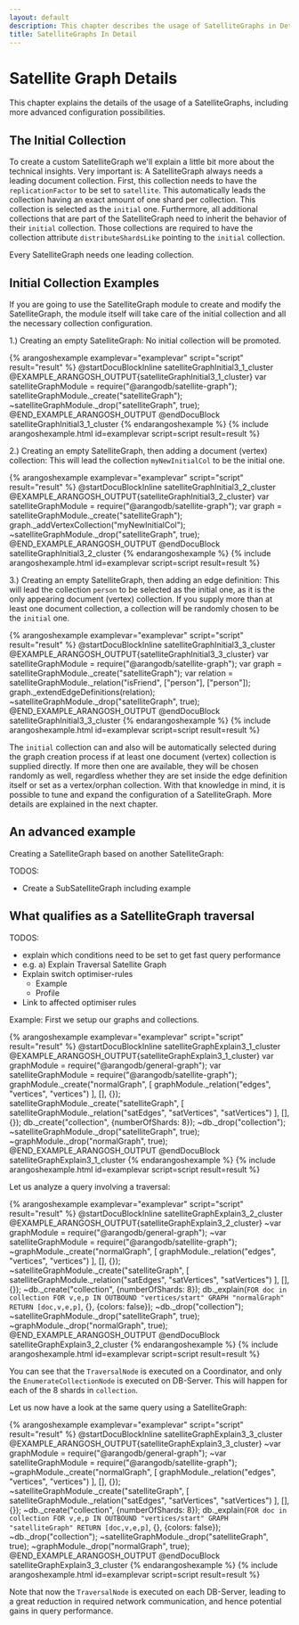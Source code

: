 ```yaml
---
layout: default
description: This chapter describes the usage of SatelliteGraphs in Detail
title: SatelliteGraphs In Detail
---
```

Satellite Graph Details
======================

This chapter explains the details of the usage of a SatelliteGraphs, 
including more advanced configuration possibilities.

The Initial Collection
--------------

To create a custom SatelliteGraph we'll explain a little bit more about
the technical insights. Very important is: A SatelliteGraph always needs
a leading document collection. First, this collection needs to have the
`replicationFactor` to be set to `satellite`. This automatically leads
the collection having an exact amount of one shard per collection. This
collection is selected as the `initial` one. Furthermore, all additional
collections that are part of the SatelliteGraph need to inherit the
behavior of their `initial` collection. Those collections are required to
have the collection attribute `distributeShardsLike` pointing to the
`initial` collection.

Every SatelliteGraph needs one leading collection. 

Initial Collection Examples
-------------- 

If you are going to use the SatelliteGraph module to create and modify the
SatelliteGraph, the module itself will take care of the initial collection
and all the necessary collection configuration. 

1.) Creating an empty SatelliteGraph: No initial collection will be promoted.

{% arangoshexample examplevar="examplevar" script="script" result="result" %}
    @startDocuBlockInline satelliteGraphInitial3_1_cluster
    @EXAMPLE_ARANGOSH_OUTPUT{satelliteGraphInitial3_1_cluster}
    var satelliteGraphModule = require("@arangodb/satellite-graph");
    satelliteGraphModule._create("satelliteGraph");
    ~satelliteGraphModule._drop("satelliteGraph", true);
    @END_EXAMPLE_ARANGOSH_OUTPUT
    @endDocuBlock satelliteGraphInitial3_1_cluster
{% endarangoshexample %}
{% include arangoshexample.html id=examplevar script=script result=result %}

2.) Creating an empty SatelliteGraph, then adding a document (vertex) collection:
This will lead the collection `myNewInitialCol` to be the initial one. 

{% arangoshexample examplevar="examplevar" script="script" result="result" %}
    @startDocuBlockInline satelliteGraphInitial3_2_cluster
    @EXAMPLE_ARANGOSH_OUTPUT{satelliteGraphInitial3_2_cluster}
    var satelliteGraphModule = require("@arangodb/satellite-graph");
    var graph = satelliteGraphModule._create("satelliteGraph");
    graph._addVertexCollection("myNewInitialCol");
    ~satelliteGraphModule._drop("satelliteGraph", true);
    @END_EXAMPLE_ARANGOSH_OUTPUT
    @endDocuBlock satelliteGraphInitial3_2_cluster
{% endarangoshexample %}
{% include arangoshexample.html id=examplevar script=script result=result %}

3.) Creating an empty SatelliteGraph, then adding an edge definition: This will
lead the collection `person` to be selected as the initial one, as it is the only
appearing document (vertex) collection. If you supply more than at least one
document collection, a collection will be randomly chosen to be the `initial` one.

{% arangoshexample examplevar="examplevar" script="script" result="result" %}
    @startDocuBlockInline satelliteGraphInitial3_3_cluster
    @EXAMPLE_ARANGOSH_OUTPUT{satelliteGraphInitial3_3_cluster}
    var satelliteGraphModule = require("@arangodb/satellite-graph");
    var graph = satelliteGraphModule._create("satelliteGraph");
    var relation = satelliteGraphModule._relation("isFriend", ["person"], ["person"]);
    graph._extendEdgeDefinitions(relation);
    ~satelliteGraphModule._drop("satelliteGraph", true);
    @END_EXAMPLE_ARANGOSH_OUTPUT
    @endDocuBlock satelliteGraphInitial3_3_cluster
{% endarangoshexample %}
{% include arangoshexample.html id=examplevar script=script result=result %}

The `initial` collection can and also will be automatically selected during the
graph creation process if at least one document (vertex) collection is supplied
directly. If more then one are available, they will be chosen randomly as well,
regardless whether they are set inside the edge definition itself or set as a
vertex/orphan collection. With that knowledge in mind, it is possible to tune
and expand the configuration of a SatelliteGraph. More details are explained in
the next chapter.

An advanced example
--------------

Creating a SatelliteGraph based on another SatelliteGraph:

TODOS:
* Create a SubSatelliteGraph including example

What qualifies as a SatelliteGraph traversal
--------------

TODOS:

* explain which conditions need to be set to get fast query performance
* e.g. a) Explain Traversal Satellite Graph
* Explain switch optimiser-rules
    * Example
	* Profile
* Link to affected optimiser rules

Example:
First we setup our graphs and collections.

{% arangoshexample examplevar="examplevar" script="script" result="result" %}
    @startDocuBlockInline satelliteGraphExplain3_1_cluster
    @EXAMPLE_ARANGOSH_OUTPUT{satelliteGraphExplain3_1_cluster}
    var graphModule = require("@arangodb/general-graph");
    var satelliteGraphModule = require("@arangodb/satellite-graph");
    graphModule._create("normalGraph", [ graphModule._relation("edges", "vertices", "vertices") ], [], {});
    satelliteGraphModule._create("satelliteGraph", [ satelliteGraphModule._relation("satEdges", "satVertices", "satVertices") ], [], {});
    db._create("collection", {numberOfShards: 8});
    ~db._drop("collection");
    ~satelliteGraphModule._drop("satelliteGraph", true);
    ~graphModule._drop("normalGraph", true);
    @END_EXAMPLE_ARANGOSH_OUTPUT
    @endDocuBlock satelliteGraphExplain3_1_cluster
{% endarangoshexample %}
{% include arangoshexample.html id=examplevar script=script result=result %}

Let us analyze a query involving a traversal:

{% arangoshexample examplevar="examplevar" script="script" result="result" %}
    @startDocuBlockInline satelliteGraphExplain3_2_cluster
    @EXAMPLE_ARANGOSH_OUTPUT{satelliteGraphExplain3_2_cluster}
    ~var graphModule = require("@arangodb/general-graph");
    ~var satelliteGraphModule = require("@arangodb/satellite-graph");
    ~graphModule._create("normalGraph", [ graphModule._relation("edges", "vertices", "vertices") ], [], {});
    ~satelliteGraphModule._create("satelliteGraph", [ satelliteGraphModule._relation("satEdges", "satVertices", "satVertices") ], [], {});
    ~db._create("collection", {numberOfShards: 8});
    db._explain(`FOR doc in collection FOR v,e,p IN OUTBOUND "vertices/start" GRAPH "normalGraph" RETURN [doc,v,e,p]`, {}, {colors: false});
    ~db._drop("collection");
    ~satelliteGraphModule._drop("satelliteGraph", true);
    ~graphModule._drop("normalGraph", true);
    @END_EXAMPLE_ARANGOSH_OUTPUT
    @endDocuBlock satelliteGraphExplain3_2_cluster
{% endarangoshexample %}
{% include arangoshexample.html id=examplevar script=script result=result %}

You can see that the `TraversalNode` is executed on a Coordinator, and only
the `EnumerateCollectionNode` is executed on DB-Server. This will happen for
each of the 8 shards in `collection`.

Let us now have a look at the same query using a SatelliteGraph:

{% arangoshexample examplevar="examplevar" script="script" result="result" %}
    @startDocuBlockInline satelliteGraphExplain3_3_cluster
    @EXAMPLE_ARANGOSH_OUTPUT{satelliteGraphExplain3_3_cluster}
    ~var graphModule = require("@arangodb/general-graph");
    ~var satelliteGraphModule = require("@arangodb/satellite-graph");
    ~graphModule._create("normalGraph", [ graphModule._relation("edges", "vertices", "vertices") ], [], {});
    ~satelliteGraphModule._create("satelliteGraph", [ satelliteGraphModule._relation("satEdges", "satVertices", "satVertices") ], [], {});
    ~db._create("collection", {numberOfShards: 8});
    db._explain(`FOR doc in collection FOR v,e,p IN OUTBOUND "vertices/start" GRAPH "satelliteGraph" RETURN [doc,v,e,p]`, {}, {colors: false});
    ~db._drop("collection");
    ~satelliteGraphModule._drop("satelliteGraph", true);
    ~graphModule._drop("normalGraph", true);
    @END_EXAMPLE_ARANGOSH_OUTPUT
    @endDocuBlock satelliteGraphExplain3_3_cluster
{% endarangoshexample %}
{% include arangoshexample.html id=examplevar script=script result=result %}

Note that now the `TraversalNode` is executed on each DB-Server, leading to a
great reduction in required network communication, and hence potential gains
in query performance.
